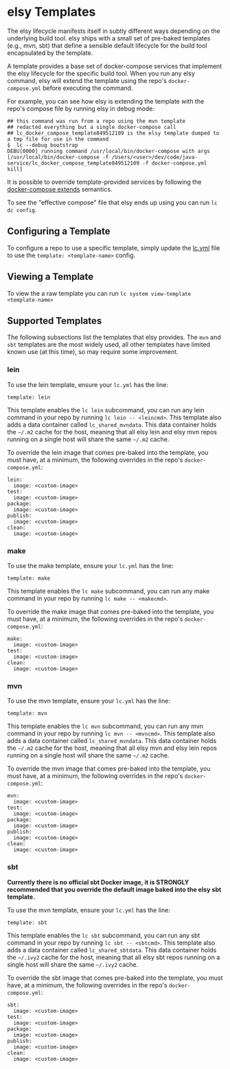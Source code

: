 # elsy Templates

The elsy lifecycle manifests itself in subtly different ways depending on the
underlying build tool. elsy ships with a small set of pre-baked templates (e.g.,
mvn, sbt) that define a sensible default lifecycle for the build tool
encapsulated by the template.

A template provides a base set of docker-compose services that implement the elsy
lifecycle for the specific build tool. When you run any elsy command, elsy will
extend the template using the repo's `docker-compose.yml` before executing the
command.

For example, you can see how elsy is extending the template with the repo's compose
file by running elsy in debug mode:

```
## this command was run from a repo using the mvn template
## redacted everything but a single docker-compose call
## lc_docker_compose_template849512109 is the elsy template dumped to a tmp file for use in the command
$  lc --debug bootstrap
DEBU[0000] running command /usr/local/bin/docker-compose with args [/usr/local/bin/docker-compose -f /Users/<user>/dev/code/java-service/lc_docker_compose_template849512109 -f docker-compose.yml kill]
```

It is possible to override template-provided services by following the
[docker-compose extends](https://docs.docker.com/compose/extends/) semantics.

To see the "effective compose" file that elsy ends up using you can run `lc dc config`.

## Configuring a Template

To configure a repo to use a specific template, simply update the
[lc.yml](./configuringlcrepo.md) file to use the `template: <template-name>`
config.

## Viewing a Template

To view the a raw template you can run `lc system view-template <template-name>`

## Supported Templates

The following subsections list the templates that elsy provides. The `mvn` and
`sbt` templates are the most widely used, all other templates have limited known
use (at this time), so may require some improvement.

### lein

To use the lein template, ensure your `lc.yml` has the line:

```
template: lein
```

This template enables the `lc lein` subcommand, you can run any lein command in
your repo by running `lc lein -- <leincmd>`. This template also adds a data
container called `lc_shared_mvndata`. This data container holds the `~/.m2`
cache for the host, meaning that all elsy lein and elsy mvn repos running on a
single host will share the same `~/.m2` cache.

To override the lein image that comes pre-baked into the template, you must
have, at a minimum, the following overrides in the repo's `docker-compose.yml`:

```
lein:
  image: <custom-image>
test:
  image: <custom-image>
package:
  image: <custom-image>
publish:
  image: <custom-image>
clean:
  image: <custom-image>
```

### make

To use the make template, ensure your `lc.yml` has the line:

```
template: make
```

This template enables the `lc make` subcommand, you can run any make command in
your repo by running `lc make -- <makecmd>`.

To override the make image that comes pre-baked into the template, you must
have, at a minimum, the following overrides in the repo's `docker-compose.yml`:

```
make:
  image: <custom-image>
test:
  image: <custom-image>
clean:
  image: <custom-image>

```

### mvn

To use the mvn template, ensure your `lc.yml` has the line:

```
template: mvn
```

This template enables the `lc mvn` subcommand, you can run any mvn command in
your repo by running `lc mvn -- <mvncmd>`. This template also adds a data
container called `lc_shared_mvndata`. This data container holds the `~/.m2`
cache for the host, meaning that all elsy mvn and elsy lein repos running on a
single host will share the same `~/.m2` cache.

To override the mvn image that comes pre-baked into the template, you must
have, at a minimum, the following overrides in the repo's `docker-compose.yml`:

```
mvn:
  image: <custom-image>
test:
  image: <custom-image>
package:
  image: <custom-image>
publish:
  image: <custom-image>
clean:
  image: <custom-image>
```

### sbt

**Currently there is no official sbt Docker image, it is STRONGLY recommended that
you override the default image baked into the elsy sbt template.**

To use the mvn template, ensure your `lc.yml` has the line:

```
template: sbt
```

This template enables the `lc sbt` subcommand, you can run any sbt command in
your repo by running `lc sbt -- <sbtcmd>`. This template also adds a data
container called `lc_shared_sbtdata`. This data container holds the `~/.ivy2`
cache for the host, meaning that all elsy sbt repos running on a single host will
share the same `~/.ivy2` cache.

To override the sbt image that comes pre-baked into the template, you must
have, at a minimum, the following overrides in the repo's `docker-compose.yml`:

```
sbt:
  image: <custom-image>
test:
  image: <custom-image>
package:
  image: <custom-image>
publish:
  image: <custom-image>
clean:
  image: <custom-image>
```
